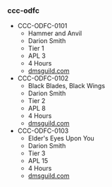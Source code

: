 ### ccc-odfc
* CCC-ODFC-0101
    * Hammer and Anvil
    * Darion Smith
    * Tier 1
    * APL 3
    * 4 Hours
    * [dmsguild.com](http://www.dmsguild.com/product/227812/CCCODFC0101-Hammer-and-Anvil?affiliate_id=757342)
* CCC-ODFC-0102
    * Black Blades, Black Wings
    * Darion Smith
    * Tier 2
    * APL 8
    * 4 Hours
    * [dmsguild.com](http://www.dmsguild.com/product/227841/CCCODFC0102-Black-Blades-Black-Wings?affiliate_id=757342)
* CCC-ODFC-0103
    * Elder's Eyes Upon You
    * Darion Smith
    * Tier 3
    * APL 15
    * 4 Hours
    * [dmsguild.com](http://www.dmsguild.com/product/227845/CCCODFC0103-Elders-Eyes-Upon-You?affiliate_id=757342)
